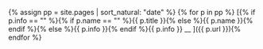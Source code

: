 {% assign pp = site.pages | sort_natural: "date" %}
{% for p in pp %} [{% if p.info == "" %}{% if p.name == "" %}{{ p.title }}{% else %}{{ p.name }}{% endif %}{% else %}{{ p.info }}{% endif %}{{ p.info }} __ ]({{ p.url }}){% endfor %}
